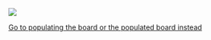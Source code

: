 ![](https://644db4de3505c40a0444-327723bce298e3ff5813fb42baeefbaa.ssl.cf1.rackcdn.com/a4a7b3074ee4f60e73a314e45cf5678b.png)

[Go to populating the board or the populated board instead](https://github.com/kenneth558/plant_resistance_primary_perception/tree/Free/Where%20to%20find%20everything%20for%20making%20your%20own%20GWAAMC%20device)
